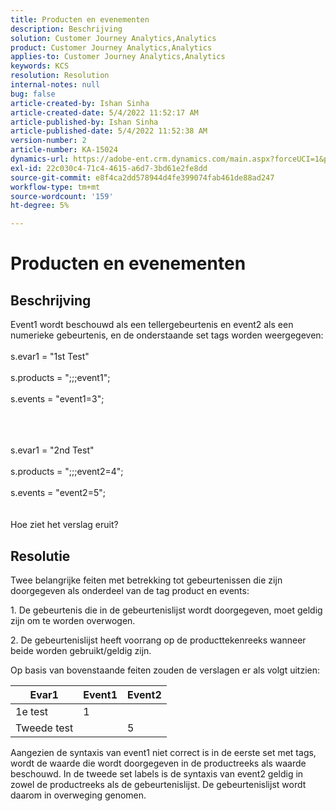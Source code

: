 ```yaml
---
title: Producten en evenementen
description: Beschrijving
solution: Customer Journey Analytics,Analytics
product: Customer Journey Analytics,Analytics
applies-to: Customer Journey Analytics,Analytics
keywords: KCS
resolution: Resolution
internal-notes: null
bug: false
article-created-by: Ishan Sinha
article-created-date: 5/4/2022 11:52:17 AM
article-published-by: Ishan Sinha
article-published-date: 5/4/2022 11:52:38 AM
version-number: 2
article-number: KA-15024
dynamics-url: https://adobe-ent.crm.dynamics.com/main.aspx?forceUCI=1&pagetype=entityrecord&etn=knowledgearticle&id=74b539a1-a0cb-ec11-a7b5-6045bd00db25
exl-id: 22c030c4-71c4-4615-a6d7-3bd61e2fe8dd
source-git-commit: e8f4ca2dd578944d4fe399074fab461de88ad247
workflow-type: tm+mt
source-wordcount: '159'
ht-degree: 5%

---
```


# Producten en evenementen

## Beschrijving


Event1 wordt beschouwd als een tellergebeurtenis en event2 als een numerieke gebeurtenis, en de onderstaande set tags worden weergegeven:
<br><br>s.evar1 = &quot;1st Test&quot;<br><br>s.products = &quot;;;;event1&quot;;<br><br>s.events = &quot;event1=3&quot;;<br><br>

<br><br>s.evar1 = &quot;2nd Test&quot;<br><br>s.products = &quot;;;;event2=4&quot;;<br><br>s.events = &quot;event2=5&quot;;
<br> <br><br>
Hoe ziet het verslag eruit?


## Resolutie


Twee belangrijke feiten met betrekking tot gebeurtenissen die zijn doorgegeven als onderdeel van de tag product en events:

1. De gebeurtenis die in de gebeurtenislijst wordt doorgegeven, moet geldig zijn om te worden overwogen.

2. De gebeurtenislijst heeft voorrang op de producttekenreeks wanneer beide worden gebruikt/geldig zijn.

Op basis van bovenstaande feiten zouden de verslagen er als volgt uitzien:


| Evar1 | Event1 | Event2 |
| --- | --- | --- |
| 1e test | 1 |   |
| Tweede test |   | 5 |




Aangezien de syntaxis van event1 niet correct is in de eerste set met tags, wordt de waarde die wordt doorgegeven in de productreeks als waarde beschouwd. In de tweede set labels is de syntaxis van event2 geldig in zowel de productreeks als de gebeurtenislijst. De gebeurtenislijst wordt daarom in overweging genomen.
